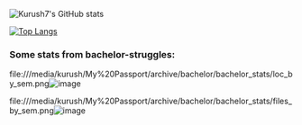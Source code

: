 ![Kurush7's GitHub stats](https://github-readme-stats.vercel.app/api?username=Kurush7&theme=github_dark&show_icons=true)

[![Top Langs](https://github-readme-stats.vercel.app/api/top-langs/?username=Kurush7&theme=github_dark)](https://github.com/Kurush7/github-readme-stats)

### Some stats from bachelor-struggles:

file:///media/kurush/My%20Passport/archive/bachelor/bachelor_stats/loc_by_sem.png![image](https://user-images.githubusercontent.com/45338359/171996807-162c39e3-1577-4c2a-a11a-2273066caa50.png)


file:///media/kurush/My%20Passport/archive/bachelor/bachelor_stats/files_by_sem.png![image](https://user-images.githubusercontent.com/45338359/171996800-a2ef29c7-52a9-49b9-aeb0-4ea16cd03f74.png)

